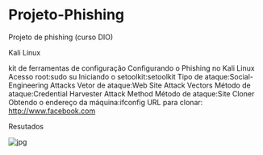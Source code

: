 # Projeto-Phishing
Projeto de phishing (curso DIO)


Kali Linux

kit de ferramentas de configuração
Configurando o Phishing no Kali Linux
Acesso root:sudo su
Iniciando o setoolkit:setoolkit
Tipo de ataque:Social-Engineering Attacks
Vetor de ataque:Web Site Attack Vectors
Método de ataque:Credential Harvester Attack Method 
Método de ataque:Site Cloner
Obtendo o endereço da máquina:ifconfig
URL para clonar: http://www.facebook.com

Resutados



![jpg](https://github.com/user-attachments/assets/dd138f23-b4d4-4c71-8443-4601caa128b1)

